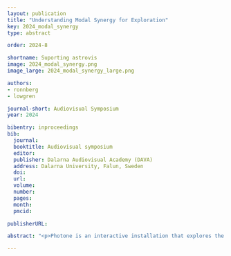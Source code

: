 ```yaml
---
layout: publication
title: "Understanding Modal Synergy for Exploration"
key: 2024_modal_synergy
type: abstract

order: 2024-8

shortname: Suporting astrovis
image: 2024_modal_synergy.png
image_large: 2024_modal_synergy_large.png

authors:
- ronnberg
- lowgren

journal-short: Audiovisual Symposium
year: 2024

bibentry: inproceedings
bib:
  journal: 
  booktitle: Audiovisual symposium
  editor: 
  publisher: Dalarna Audiovisual Academy (DAVA)
  address: Dalarna University, Falun, Sweden
  doi: 
  url:
  volume:
  number:
  pages:
  month:
  pmcid:

publisherURL: 

abstract: "<p>Photone is an interactive installation that explores the sonification of visual images, enabling users to experience a fusion of color, sound, and interaction. By mapping hue and brightness values of image pixels to musical parameters, Photone creates a sensory experience where visual features are translated into auditory expressions. This work introduces the concept of modal synergy, where visual and auditory modalities integrate into a cohesive and emergent experience. Observational studies reveal that users engaging with Photone for extended periods focus on subtle, syntactic visual features rather than semantic content. To deepen understanding, we plan qualitative interviews with expert users, analyzing their interactions and reflections to uncover the nuanced experiential qualities of modal synergy.</p>"

---
```

